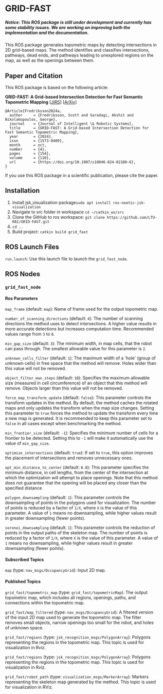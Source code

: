 # GRID-FAST

##### **Notice:** This ROS package is still under development and currently has some stability issues. We are working on improving both the implementation and the documentation.

This ROS package generates topometric maps by detecting intersections in 2D grid-based maps. The method identifies and classifies intersections, pathways, dead ends, and pathways leading to unexplored regions on the map, as well as the openings between them.

## Paper and Citation

This ROS package is based on the following article:

**GRID-FAST: A Grid-based Intersection Detection for Fast Semantic Topometric Mapping** [[JIRS](https://link.springer.com/article/10.1007/s10846-024-02180-6)] [[ArXiv](https://arxiv.org/abs/2406.11635)]

```
@Article{Fredriksson2024a,
  author     = {Fredriksson, Scott and Saradagi, Akshit and Nikolakopoulos, George},
  journal    = {Journal of Intelligent \& Robotic Systems},
  title      = {GRID-FAST: A Grid-based Intersection Detection for Fast Semantic Topometric Mapping},
  year       = {2024},
  issn       = {1573-0409},
  month      = oct,
  number     = {4},
  pages      = {154},
  volume     = {110},
  url        = {https://doi.org/10.1007/s10846-024-02180-6},
}

```

If you use this ROS package in a scientific publication, please cite the paper.

## Installation

1. Install jsk_visualization package`sudo apt install ros-noetic-jsk-visualization`
2. Navigate to src folder in workspace `cd ~/catkin_ws/src`
3. Clone the GitHub  to ros workspace: `git clone https://github.com/LTU-RAI/GRID-FAST.git`
4. `cd ..`
5. Build project: `catkin build grid_fast`

## ROS Launch Files

`run.launch`: Use this launch file to launch the `grid_fast_node`.

## ROS Nodes

### `grid_fast_node`

#### Ros Parameters 

`map_frame` (default: `map`): Name of frame used for the output topometric map.

`number_of_scanning_directions` (default: `4`): The number of scanning directions the method uses to detect intersections. A higher value results in more accurate detections but increases computation time. Recommended values range from `3` to `8`.

`min_gap_size` (default: `3`): The minimum width, in map cells, that the robot can pass through. The smallest allowable value for this parameter is `2`.

`unknown_cells_filter` (default: `1`): The maximum width of a 'hole' (group of unknown cells) in free space that the method will remove. Holes wider than this value will not be removed.

`object_filter_max_steps` (default: `10`): Specifies the maximum allowable size (measured in cell circumference) of an object that this method will remove. Objects larger than this value will not be removed.

`force_map_transform_update` (default: `false`): This parameter controls the transform updates in the method. By default, the method caches the rotated maps and only updates the transform when the map size changes. Setting this parameter to `true` forces the method to update the transform every time a new map is generated. It is recommended to keep this parameter set to `false` in all cases except when benchmarking the method.

`min_frontier_size` (default: `-1`): Specifies the minimum number of cells for a frontier to be detected. Setting this to `-1` will make it automatically use the value of `min_gap_size`.

`optimize_intersections` (default: `true`): If set to `true`, this option improves the placement of intersections and removes unnecessary ones.

`opt_min_distance_to_center` (default: `0.0`): This parameter specifies the minimum distance, in cell lengths, from the center of the intersection at which the optimization will attempt to place openings. Note that this method does not guarantee that the opening will be placed any closer than the specified distance

`polygon_downsampling` (default: `1`): This parameter controls the downsampling of points in the polygons used for visualization. The number of points is reduced by a factor of `1/X`, where `X` is the value of this parameter. A value of `1` means no downsampling, while higher values result in greater downsampling (fewer points).

`voronoi_downsampling` (default: `1`): This parameter controls the reduction of points in the output paths of the skeleton map. The number of points is reduced by a factor of `1/X`, where `X` is the value of this parameter. A value of `1` means no downsampling, while higher values result in greater downsampling (fewer points).

#### Subscribed Topics 

`map` (type: `nav_msgs/OccupancyGrid`): Input 2D map. 

#### Published Topics

`grid_fast/topometric_map` (type: `grid_fast/topometricMap`): The output topometric map, which includes all regions, openings, paths, and connections within the topometric map.

`grid_fast/map_filtered` (type: `nav_msgs/OccupancyGrid`): A filtered version of the input 2D map used to generate the topometric map. The filter removes small objects, narrow openings too small for the robot, and holes of unknown space.

`grid_fast/regions` (type: `jsk_recognition_msgs/PolygonArray`): Polygons representing the regions in the topometric map. This topic is used for visualization in Rviz.

`grid_fast/regions` (type: `jsk_recognition_msgs/PolygonArray`): Polygons representing the regions in the topometric map. This topic is used for visualization in Rviz.

`grid_fast/robot_path` (type: `visualization_msgs/MarkerArray`): Markers representing the skeleton map generated by the method. This topic is used for visualization in RViz.


